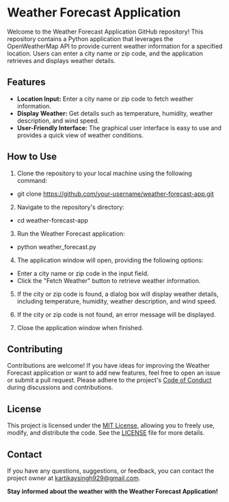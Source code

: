 # Weather Forecast Application

Welcome to the Weather Forecast Application GitHub repository! This repository contains a Python application that leverages the OpenWeatherMap API to provide current weather information for a specified location. Users can enter a city name or zip code, and the application retrieves and displays weather details.

## Features

- **Location Input:** Enter a city name or zip code to fetch weather information.
- **Display Weather:** Get details such as temperature, humidity, weather description, and wind speed.
- **User-Friendly Interface:** The graphical user interface is easy to use and provides a quick view of weather conditions.

## How to Use

1. Clone the repository to your local machine using the following command:

* git clone https://github.com/your-username/weather-forecast-app.git

2. Navigate to the repository's directory:

* cd weather-forecast-app

3. Run the Weather Forecast application:

* python weather_forecast.py


4. The application window will open, providing the following options:

- Enter a city name or zip code in the input field.
- Click the "Fetch Weather" button to retrieve weather information.

5. If the city or zip code is found, a dialog box will display weather details, including temperature, humidity, weather description, and wind speed.

6. If the city or zip code is not found, an error message will be displayed.

7. Close the application window when finished.

## Contributing

Contributions are welcome! If you have ideas for improving the Weather Forecast application or want to add new features, feel free to open an issue or submit a pull request. Please adhere to the project's [Code of Conduct](CODE_OF_CONDUCT.md) during discussions and contributions.

## License

This project is licensed under the [MIT License](LICENSE), allowing you to freely use, modify, and distribute the code. See the [LICENSE](LICENSE) file for more details.

## Contact

If you have any questions, suggestions, or feedback, you can contact the project owner at kartikaysingh929@gmail.com.

**Stay informed about the weather with the Weather Forecast Application!**






